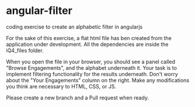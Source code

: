 # angular-filter
coding exercise to create an alphabetic filter in angularjs

For the sake of this exercise, a flat html file has ben created from the application under development. All the dependencies are inside the iQ4_files folder.

When you open the file in your browser, you should see a panel called "Browse Engagements", and the alphabet underneath it. Your task is to implement filtering functionality for the results underneath. Don't worry about the "Your Engagements" column on the right. Make any modifications you think are necessary to HTML, CSS, or JS.

Please create a new branch and a Pull request when ready.
